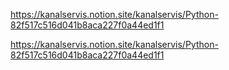 https://kanalservis.notion.site/kanalservis/Python-82f517c516d041b8aca227f0a44ed1f1

https://kanalservis.notion.site/kanalservis/Python-82f517c516d041b8aca227f0a44ed1f1